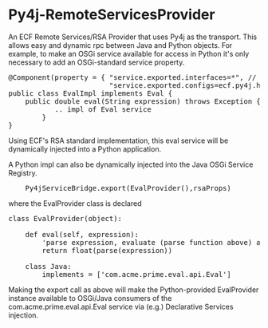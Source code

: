 # Py4j-RemoteServicesProvider
An ECF Remote Services/RSA Provider that uses Py4j as the transport.   This allows easy and dynamic rpc between Java and Python objects.   For example, to make an OSGi service available for access in Python it's only necessary to add an OSGi-standard service property.

<pre>
@Component(property = { "service.exported.interfaces=*", // RS standard service property
                        "service.exported.configs=ecf.py4j.host"})   //  RS standard service property
public class EvalImpl implements Eval {
	public double eval(String expression) throws Exception {
           .. impl of Eval service
        }
}
</pre>

Using ECF's RSA standard implementation, this eval service will be dynamically injected into a Python application.

A Python impl can also be dynamically injected into the Java OSGi Service Registry.

<pre>
    Py4jServiceBridge.export(EvalProvider(),rsaProps)
</pre>

where the EvalProvider class is declared

<pre>
class EvalProvider(object):
    
    def eval(self, expression):
        'parse expression, evaluate (parse function above) and return as float/Double'
        return float(parse(expression))
    
    class Java:
        implements = ['com.acme.prime.eval.api.Eval']
</pre>

Making the export call as above will make the Python-provided EvalProvider instance available to OSGi/Java consumers of the com.acme.prime.eval.api.Eval service via (e.g.) Declarative Services injection.
